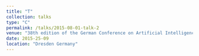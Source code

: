 ```yaml
---
title: "T"
collection: talks
type: "C"
permalink: /talks/2015-08-01-talk-2
venue: "38th edition of the German Conference on Artificial Intelligence"
date: 2015-25-09
location: "Dresden Germany"
---
```



